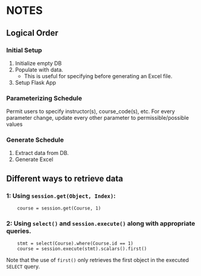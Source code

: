 # NOTES

## Logical Order
### Initial Setup
1. Initialize empty DB
2. Populate with data.
   - This is useful for specifying before generating an Excel file.
3. Setup Flask App

### Parameterizing Schedule
Permit users to specify instructor(s), course_code(s), etc.
For every parameter change, update every other parameter to permissible/possible values


### Generate Schedule
1. Extract data from DB.
2. Generate Excel

## Different ways to retrieve data

### 1: Using `session.get(Object, Index)`:
```
    course = session.get(Course, 1)
```
### 2: Using `select()` and `session.execute()` along with appropriate queries. 
```
    stmt = select(Course).where(Course.id == 1)
    course = session.execute(stmt).scalars().first()
```
Note that the use of `first()` only retrieves the first object in the executed `SELECT` query.
